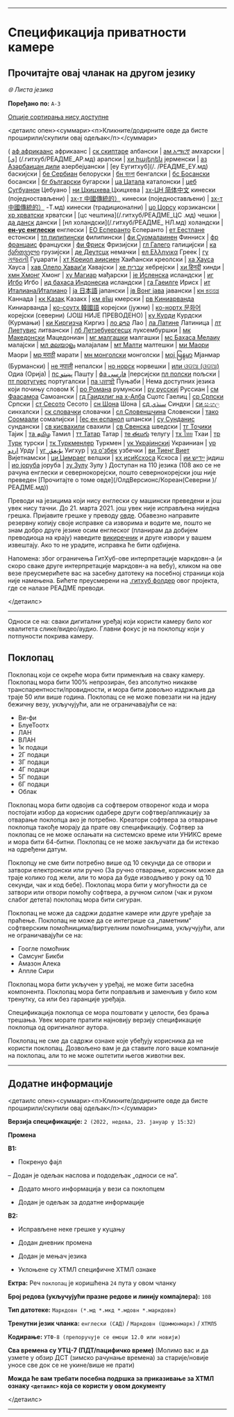 
***

# Спецификација приватности камере

## Прочитајте овај чланак на другом језику

_🌐 Листа језика_

**Поређано по:** `А-З`

[Опције сортирања нису доступне](хттпс://гитхуб.цом/сеанпм2001/Цамера-приваци-специфицатион/)

<детаилс опен><суммари><п>Кликните/додирните овде да бисте проширили/скупили овај одељак</п></суммари>

( [аф африкаанс](/.гитхуб/РЕАДМЕ_АФ.мд) африкаанс | [ск скиптаре](/.гитхуб/РЕАДМЕ_СК.мд) албански | [ам አማርኛ](/.гитхуб/РЕАДМЕ_АМ.мд) амхарски | [ى] (/.гитхуб/РЕАДМЕ_АР.мд) арапски | [хи հայերեն](/.гитхуб/РЕАДМЕ_ХИ.мд) јерменски | [аз Азәрбаицан дили](/.гитхуб/РЕАДМЕ_АЗ.мд) азербејџански | [еу Еугитхуб](/. /РЕАДМЕ_ЕУ.мд) баскијски | [бе Сербиан](/.гитхуб/РЕАДМЕ_БЕ.мд) белоруски | [бн বাংলা](/.гитхуб/РЕАДМЕ_БН.мд) бенгалски | [бс Босански](/.гитхуб/РЕАДМЕ_БС.мд) босански | [бг български](/.гитхуб/РЕАДМЕ_БГ.мд) бугарски | [ца Цатала](/.гитхуб/РЕАДМЕ_ЦА.мд) каталонски | [цеб Сугбуанон](/.гитхуб/РЕАДМЕ_ЦЕБ.мд) Цебуано | [ни Цхицхева ](/.гитхуб/РЕАДМЕ_НИ.мд) Цхицхева | [зх-ЦН 简体中文](/.гитхуб/РЕАДМЕ_ЗХ-ЦН.мд) кинески (поједностављени) | [зх-т 中國傳統的）](/.гитхуб/РЕАДМЕ_ЗХ-ЦН.мд) кинески (поједностављени) | [зх-т 中國傳統的）](/.гитхуб/РЕАДМЕ_ЗХ-ЦН.мд) -Т.мд) кинески (традиционални) | [цо Цорсу](/.гитхуб/РЕАДМЕ_ЦО.мд) корзикански | [хр хрватски](/.гитхуб/РЕАДМЕ_ХР.мд) хрватски | [цс чештина](/.гитхуб/РЕАДМЕ_ЦС .мд) чешки | [да данск](РЕАДМЕ_ДА.мд) дански | [нл холандски](/.гитхуб/РЕАДМЕ_ НЛ.мд) холандски | [**ен-ус енглески**](/.гитхуб/РЕАДМЕ.мд) енглески | [ЕО Есперанто](/.гитхуб/РЕАДМЕ_ЕО.мд) Есперанто | [ет Еестлане](/.гитхуб/РЕАДМЕ_ЕТ.мд) естонски | [тл пилипински](/.гитхуб/РЕАДМЕ_ТЛ.мд) филипински | [фи Суомалаинен](/.гитхуб/РЕАДМЕ_ФИ.мд) Финнисх | [фр францаис](/.гитхуб/РЕАДМЕ_ФР.мд) француски | [фи Фриск](/.гитхуб/РЕАДМЕ_ФИ.мд) Фризијски | [гл Галего](/.гитхуб/РЕАДМЕ_ГЛ.мд) галицијски | [ка ქართველი](/.гитхуб/РЕАДМЕ_КА) грузијски | [де Деутсцх](/.гитхуб/РЕАДМЕ_ДЕ.мд) немачки | [ел Ελληνικα](/.гитхуб/РЕАДМЕ_ЕЛ.мд) Греек | [гу ગજરાતી](/.гитхуб/РЕАДМЕ_ГУ.мд) Гуџарати | [хт Креиол аиисиен](/.гитхуб/РЕАДМЕ_ХТ.мд) Хаићански креолски | [ха Хауса](/.гитхуб/РЕАДМЕ_ХА.мд) Хауса | [хав Олело Хаваиʻи](/.гитхуб/РЕАДМЕ_ХАВ.мд) Хавајски | [хе עברית](/.гитхуб/РЕАДМЕ_ХЕ.мд) хебрејски | [хи हिनदी](/.гитхуб/РЕАДМЕ_ХИ.мд) хинди | [хмн Хмонг](/.гитхуб/РЕАДМЕ_ХМН.мд) Хмонг | [ху Магиар](/.гитхуб/РЕАДМЕ_ХУ.мд) мађарски | [је Исленска](/.гитхуб/РЕАДМЕ_ИС.мд) исландски | [иг Игбо](/.гитхуб/РЕАДМЕ_ИГ.мд) Игбо | [ид бахаса Индонесиа](/.гитхуб/РЕАДМЕ_ИД.мд) исландски | [га Гаеилге](/.гитхуб/РЕАДМЕ_ГА.мд) Ирисх | [ит Италиана/Италиано](/.гитхуб/РЕАДМЕ_ИТ.мд) | [ја 日本語](/.гитхуб/РЕАДМЕ_ЈА.мд) јапански | [јв Вонг јава](/.гитхуб/РЕАДМЕ_ЈВ.мд) јавански | [кн ಕನನಡ](/.гитхуб/РЕАДМЕ_КН.мд) Каннада | [кк Қазақ](/.гитхуб/РЕАДМЕ_КК.мд) Казакх | [км ខមែរ](/.гитхуб/РЕАДМЕ_КМ.мд) кмерски | [рв Киниарванда](/.гитхуб/РЕАДМЕ_РВ.мд) Киниарванда | [ко-соутх 韓國語](/.гитхуб/РЕАДМЕ_КО_СОУТХ.мд) корејски (јужни) | [ко-нортх 문화어](РЕАДМЕ_КО_НОРТХ.мд) корејски (северни) (ЈОШ НИЈЕ ПРЕВОДЕНО) | [ку Курди](/.гитхуб/РЕАДМЕ_КУ.мд) Курдски (Курмањи) | [ки Киргизча](/.гитхуб/РЕАДМЕ_КИ.мд) Киргиз | [ло ລາວ](/.гитхуб/РЕАДМЕ_ЛО.мд) Лао | [ла Латине](/.гитхуб/РЕАДМЕ_ЛА.мд) Латиница | [лт Лиетувис](/.гитхуб/РЕАДМЕ_ЛТ.мд) литвански | [лб Летзебуергесцх](/.гитхуб/РЕАДМЕ_ЛБ.мд) луксембуршки | [мк Македонски](/.гитхуб/РЕАДМЕ_МК.мд) Мацедониан | [мг малгашки](/.гитхуб/РЕАДМЕ_МГ.мд) малгашки | [мс Бахаса Мелаиу](/.гитхуб/РЕАДМЕ_МС.мд) малајски | [мл മലയാളം](/.гитхуб/РЕАДМЕ_МЛ.мд) малајалам | [мт Малти](/.гитхуб/РЕАДМЕ_МТ.мд) малтешки | [ми Маори](/.гитхуб/РЕАДМЕ_МИ.мд) Маори | [мр मराठी](/.гитхуб/РЕАДМЕ_МР.мд) марати | [мн монголски](/.гитхуб/РЕАДМЕ_МН.мд) монголски | [мој မြနမာ](/.гитхуб/РЕАДМЕ_МИ.мд) Мјанмар (Бурмански) | [не नपाली](/.гитхуб/РЕАДМЕ_НЕ.мд) непалски | [но норск](/.гитхуб/РЕАДМЕ_НО.мд) норвешки | [или ଓଡଆ (ଓଡଆ)](/.гитхуб/РЕАДМЕ_ОР.мд) Одиа (Орија) | [пс پښتو](/.гитхуб/РЕАДМЕ_ПС.мд) Пашту | [фа فارسی](/.гитхуб/РЕАДМЕ_ФА.мд) |персијски [пл полски](/.гитхуб/РЕАДМЕ_ПЛ.мд) пољски | [пт португуес](/.гитхуб/РЕАДМЕ_ПТ.мд) португалски | [па ਪਜਾਬੀ](/.гитхуб/РЕАДМЕ_ПА.мд) Пуњаби | Нема доступних језика који почињу словом К | [ро Романа](/.гитхуб/РЕАДМЕ_РО.мд) румунски | [ру русскиј](/.гитхуб/РЕАДМЕ_РУ.мд) Руссиан | [см Фаасамоа](/.гитхуб/РЕАДМЕ_СМ.мд) Самоански | [гд Гаидхлиг на х-Алба](/.гитхуб/РЕАДМЕ_ГД.мд) Сцотс Гаелиц | [ср Српски](/.гитхуб/РЕАДМЕ_СР.мд) Српски | [ст Сесото](/.гитхуб/РЕАДМЕ_СТ.мд) Сесото | [сн Шона](/.гитхуб/РЕАДМЕ_СН.мд) Шона | [сд سنڌي](/.гитхуб/РЕАДМЕ_СД.мд) Синдхи | [си සංහල](/.гитхуб/РЕАДМЕ_СИ.мд) синхалски | [ск словачки](/.гитхуб/РЕАДМЕ_СК.мд) словачки | [сл Словеншчина](/.гитхуб/РЕАДМЕ_СЛ.мд) Словенски | [тако Соомаали](/.гитхуб/РЕАДМЕ_СО.мд) сомалијски | [[ес ен еспанол](/.гитхуб/РЕАДМЕ_ЕС.мд) шпански | [су Сунданис](/.гитхуб/РЕАДМЕ_СУ.мд) сундански | [св кисвахили](/.гитхуб/РЕАДМЕ_СВ.мд) свахили | [св Свенска](/.гитхуб/РЕАДМЕ_СВ.мд) шведски | [тг Тоҷики](/.гитхуб/РЕАДМЕ_ТГ.мд) Тајик | [та தமிழ](/.гитхуб/РЕАДМЕ_ТА.мд) Тамил | [тт Татар](/.гитхуб/РЕАДМЕ_ТТ.мд) Татар | [те తలుగు](/.гитхуб/РЕАДМЕ_ТЕ.мд) телугу | [тх ไทย](/.гитхуб/РЕАДМЕ_ТХ.мд) Тхаи | [тр Турк](/.гитхуб/РЕАДМЕ_ТР.мд) турски | [тк Туркменлер](/.гитхуб/РЕАДМЕ_ТК.мд) Туркмен | [ук Украјинскиј](/.гитхуб/РЕАДМЕ_УК.мд) Украиниан | [ур اردو](/.гитхуб/РЕАДМЕ_УР.мд) Урду | [уг يۇيغۇر](/.гитхуб/РЕАДМЕ_УГ.мд) Уигхур | [уз о'збек](/.гитхуб/РЕАДМЕ_УЗ.мд) узбечки | [ви Тиенг Виет](/.гитхуб/РЕАДМЕ_ВИ.мд) Вијетнамски | [ци Цимраег](/.гитхуб/РЕАДМЕ_ЦИ.мд) велшки | [кх исиКсхоса](/.гитхуб/РЕАДМЕ_КСХ.мд) Ксхоса | [ии יידיש](/.гитхуб/РЕАДМЕ_ИИ.мд) јидиш | [ио јоруба](/.гитхуб/РЕАДМЕ_ИО.мд) јоруба | [зу Зулу](/.гитхуб/РЕАДМЕ_ЗУ.мд) Зулу ) Доступан на 110 језика (108 ако се не рачуна енглески и севернокорејски, пошто севернокорејски још није преведен [Прочитајте о томе овде](/ОлдВерсионс/Кореан(Северни )/РЕАДМЕ.мд))

Преводи на језицима који нису енглески су машински преведени и још увек нису тачни. До 21. марта 2021. још увек није исправљена ниједна грешка. Пријавите грешке у преводу [овде](хттпс://гитхуб.цом/сеанпм2001/СеансЛифеАрцхиве_Ектрас_Википедиа/иссуес/). Обавезно направите резервну копију своје исправке са изворима и водите ме, пошто не знам добро друге језике осим енглеског (планирам да добијем преводиоца на крају) наведите [викиречник](хттпс://ен.виктионари.орг) и друге извори у вашем извештају. Ако то не урадите, исправка ће бити одбијена.

Напомена: због ограничења ГитХуб-ове интерпретације маркдовн-а (и скоро сваке друге интерпретације маркдовн-а на вебу), кликом на ове везе преусмерићете вас на засебну датотеку на посебној страници која није намењена. Бићете преусмерени на [.гитхуб фолдер](/.гитхуб/) овог пројекта, где се налазе РЕАДМЕ преводи.

</детаилс>

---

Односи се на: сваки дигитални уређај који користи камеру било ког квалитета слике/видео/аудио. Главни фокус је на поклопцу који у потпуности покрива камеру.

## Поклопац

Поклопац који се окреће мора бити применљив на сваку камеру. Поклопац мора бити 100% непрозиран, без апсолутно никакве транспарентности/провидности, и мора бити довољно издржљив да траје 50 или више година. Поклопац се не може повезати ни на једну бежичну везу, укључујући, али не ограничавајући се на:

- Ви-фи
- БлуеТоотх
- ЛАН
- ВЛАН
- 1к подаци
- 2Г подаци
- 3Г подаци
- 4Г подаци
- 5Г подаци
- 6Г подаци
- Облак

Поклопац мора бити одвојив са софтвером отвореног кода и мора постојати избор да корисник одабере други софтвер/апликацију за отварање поклопца ако је потребно. Креатори софтвера за отварање поклопца такође морају да прате ову спецификацију. Софтвер за поклопац се не може ослањати на системско време или УНИКС време и мора бити 64-битни. Поклопац се не може закључати да би истекао на одређени датум.

Поклопцу не сме бити потребно више од 10 секунди да се отвори и затвори електронски или ручно (За ручно отварање, корисник може да траје колико год жели, али то мора да буде изводљиво у року од 10 секунди, чак и код бебе). Поклопац мора бити у могућности да се затвори или отвори помоћу софтвера, а ручном силом (чак и руком слабог детета) поклопац мора бити сигуран.

Поклопац не може да садржи додатне камере или друге уређаје за праћење. Поклопац не може да се интегрише са „паметним“ софтверским помоћницима/виртуелним помоћницима, укључујући, али не ограничавајући се на:

* Гоогле помоћник
* Самсунг Бикби
* Амазон Алека
* Аппле Сири

Поклопац мора бити укључен у уређај, не може бити засебна компонента. Поклопац мора бити поправљив и заменљив у било ком тренутку, са или без гаранције уређаја.

Спецификација поклопца се мора поштовати у целости, без брања трешања. Увек морате пратити најновију верзију спецификације поклопца од оригиналног аутора.

Поклопац не сме да садржи ознаке које убеђују корисника да не користи поклопац. Дозвољено вам је да ставите лого ваше компаније на поклопац, али то не може оштетити његов животни век.

***

## Додатне информације

<детаилс опен><суммари><п>Кликните/додирните овде да бисте проширили/скупили овај одељак</п></суммари>

**Верзија спецификације:** `2 (2022, недеља, 23. јануар у 15:32)`

**Промена**

**В1:**

- Покренуо фајл

– Додан је одељак наслова и пододељак „односи се на“.

- Додато много информација у вези са поклопцем

- Додан је одељак за додатне информације

**В2:**

- Исправљене неке грешке у куцању

- Додан дневник промена

- Додан је мењач језика

- Уклоњене су ХТМЛ специфичне ХТМЛ ознаке

**Ектра:** Реч `поклопац` је коришћена `24` пута у овом чланку

**Број редова (укључујући празне редове и линију компајлера):** `108`

**Тип датотеке:** `Маркдовн (*.мд *.мкд *.мдовн *.маркдовн)`

**Тренутни језик чланка:** `енглески (САД)` / `Маркдовн (Цоммонмарк)` / `ХТМЛ5`

**Кодирање:** `УТФ-8 (препоручује се емоџи 12.0 или новији)`

**Сва времена су УТЦ-7 (ПДТ/пацифичко време)** (Молимо вас и да узмете у обзир ДСТ (зимско рачунање времена) за старије/новије уносе све док се не укине/више не прати)

**Можда ће вам требати посебна подршка за приказивање за ХТМЛ ознаку `<детаилс>` која се користи у овом документу**

</детаилс>

***
